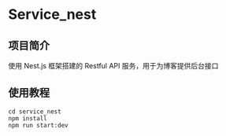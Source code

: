 # Service_nest

## 项目简介

使用 Nest.js 框架搭建的 Restful API 服务，用于为博客提供后台接口

## 使用教程

```shell
cd service_nest
npm install
npm run start:dev
```
